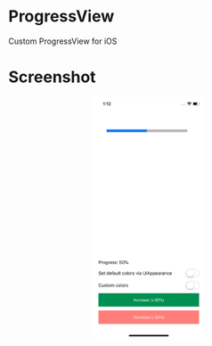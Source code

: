 # ProgressView
Custom ProgressView for iOS

# Screenshot
<div align="center">
    <img src="https://github.com/minarikg/ProgressView/blob/master/Screenshots/screenshot01.png" width="200px"</img> 
</div>
